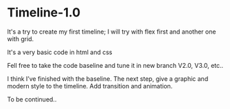 # Timeline-1.0
It's a try to create my first timeline; I will try with flex first and  another one with grid.

It's a very basic code in html and css

Fell free to take the code baseline and tune it in new branch V2.0, V3.0, etc..

I think I’ve finished with the baseline. The next step, give a graphic and modern style to the timeline. 
Add transition and animation. 


To be continued.. 
